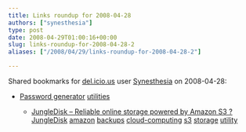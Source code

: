 ```yaml
---
title: Links roundup for 2008-04-28
authors: ["synesthesia"]
type: post
date: 2008-04-29T01:00:16+00:00
slug: links-roundup-for-2008-04-28-2 
aliases: ["/2008/04/29/links-roundup-for-2008-04-28-2"]

---
```

Shared bookmarks for [del.icio.us][1] user [Synesthesia][2] on 2008-04-28:

  * [Password generator][3] 
    [utilities][4] </li> 
    
      * [JungleDisk &#8211; Reliable online storage powered by Amazon S3 ?][5] 
        [JungleDisk][6] [amazon][7] [backups][8] [cloud-computing][9] [s3][10] [storage][11] [utility][12] </li> </ul>

 [1]: https://del.icio.us/
 [2]: https://del.icio.us/synesthesia
 [3]: https://james.cridland.net/passwords
 [4]: https://del.icio.us/synesthesia/utilities
 [5]: https://www.jungledisk.com/
 [6]: https://del.icio.us/synesthesia/JungleDisk
 [7]: https://del.icio.us/synesthesia/amazon
 [8]: https://del.icio.us/synesthesia/backups
 [9]: https://del.icio.us/synesthesia/cloud-computing
 [10]: https://del.icio.us/synesthesia/s3
 [11]: https://del.icio.us/synesthesia/storage
 [12]: https://del.icio.us/synesthesia/utility